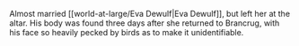 Almost married [[world-at-large/Eva Dewulf|Eva Dewulf]], but left her at the altar. 
His body was found three days after she returned to Brancrug, with his face so heavily pecked by birds as to make it unidentifiable. 